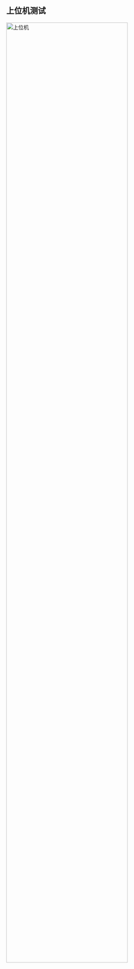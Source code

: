 ## 上位机测试
<!--<img ="image.png">-->
<img data-src="./image/上位机.png" border="0" alt="上位机" width="80%" />


